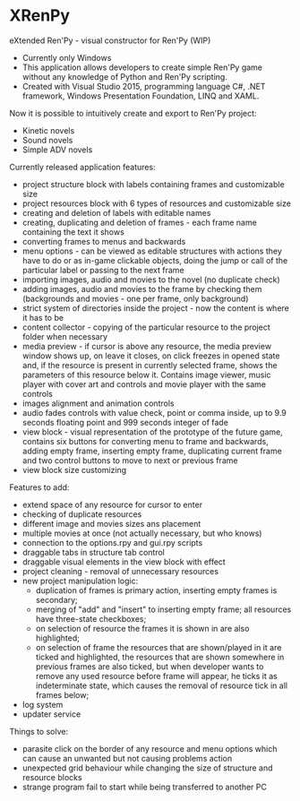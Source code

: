 # XRenPy
eXtended Ren'Py - visual constructor for Ren'Py (WIP)

- Currently only Windows
- This application allows developers to create simple Ren'Py game without any knowledge of Python and Ren'Py scripting.
- Created with Visual Studio 2015, programming language C#, .NET framework, Windows Presentation Foundation, LINQ and XAML.

Now it is possible to intuitively create and export to Ren'Py project:
- Kinetic novels
- Sound novels
- Simple ADV novels

Currently released application features:
- project structure block with labels containing frames and customizable size
- project resources block with 6 types of resources and customizable size
- creating and deletion of labels with editable names
- creating, duplicating and deletion of frames - each frame name containing the text it shows
- converting frames to menus and backwards
- menu options - can be viewed as editable structures with actions they have to do or as in-game clickable objects, doing the jump or call of the particular label or passing to the next frame
- importing images, audio and movies to the novel (no duplicate check)
- adding images, audio and movies to the frame by checking them (backgrounds and movies - one per frame, only background)
- strict system of directories inside the project - now the content is where it has to be
- content collector - copying of the particular resource to the project folder when necessary
- media preview - if cursor is above any resource, the media preview window shows up, on leave it closes, on click freezes in opened state and, if the resource is present in currently selected frame, shows the parameters of this resource below it. Contains image viewer, music player with cover art and controls and movie player with the same controls
- images alignment and animation controls
- audio fades controls with value check, point or comma inside, up to 9.9 seconds floating point and 999 seconds integer of fade 
- view block - visual representation of the prototype of the future game, contains six buttons for converting menu to frame and backwards, adding empty frame, inserting empty frame, duplicating current frame and two control buttons to move to next or previous frame
- view block size customizing

Features to add:

- extend space of any resource for cursor to enter
- checking of duplicate resources
- different image and movies sizes ans placement
- multiple movies at once (not actually necessary, but who knows)
- connection to the options.rpy and gui.rpy scripts
- draggable tabs in structure tab control
- draggable visual elements in the view block with effect
- project cleaning - removal of unnecessary resources
- new project manipulation logic:
  - duplication of frames is primary action, inserting empty frames is secondary;
  - merging of "add" and "insert" to inserting empty frame; all resources have three-state checkboxes;
  - on selection of resource the frames it is shown in are also highlighted;
  - on selection of frame the resources that are shown/played in it are ticked and highlighted, the resources that are shown somewhere in previous frames are also ticked, but when developer wants to remove any used resource before frame will appear, he ticks it as indeterminate state, which causes the removal of resource tick in all frames below;
- log system
- updater service

Things to solve:
- parasite click on the border of any resource and menu options which can cause an unwanted but not causing problems action
- unexpected grid behaviour while changing the size of structure and resource blocks
- strange program fail to start while being transferred to another PC
